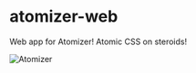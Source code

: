 # atomizer-web
Web app for Atomizer! Atomic CSS on steroids!

![Atomizer](http://res.cloudinary.com/dw9fem4ki/image/upload/v1443092747/atomizer-web_ciss3c.png "Web app for Atomizer")
